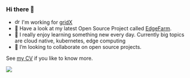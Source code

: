### Hi there 👋
- <img src="https://emoji.slack-edge.com/T0KDBS2G1/xheart/751e93d42692dc62.gif" alt="drawing" width="15"/> I'm working for [gridX](https://github.com/grid-x)
- 🔭 Have a look at my latest Open Source Project called [EdgeFarm](https://github.com/edgefarm).
- 🌱 I really enjoy learning something new every day. Currently big topics are cloud native, kubernetes, edge computing
- 👯 I’m looking to collaborate on open source projects.

See [my CV](https://siredmar.github.io) if you like to know more.

![](https://github-readme-stats.vercel.app/api?username=siredmar&theme=dark&show_icons=true)

